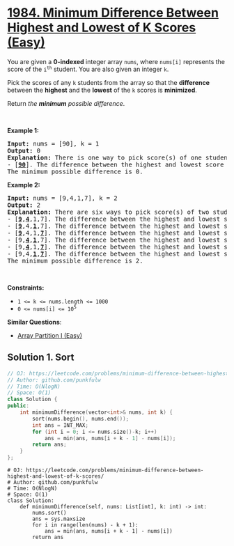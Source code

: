 # [1984. Minimum Difference Between Highest and Lowest of K Scores (Easy)](https://leetcode.com/problems/minimum-difference-between-highest-and-lowest-of-k-scores/)

<p>You are given a <strong>0-indexed</strong> integer array <code>nums</code>, where <code>nums[i]</code> represents the score of the <code>i<sup>th</sup></code> student. You are also given an integer <code>k</code>.</p>

<p>Pick the scores of any <code>k</code> students from the array so that the <strong>difference</strong> between the <strong>highest</strong> and the <strong>lowest</strong> of the <code>k</code> scores is <strong>minimized</strong>.</p>

<p>Return <em>the <strong>minimum</strong> possible difference</em>.</p>

<p>&nbsp;</p>
<p><strong>Example 1:</strong></p>

<pre><strong>Input:</strong> nums = [90], k = 1
<strong>Output:</strong> 0
<strong>Explanation:</strong> There is one way to pick score(s) of one student:
- [<strong><u>90</u></strong>]. The difference between the highest and lowest score is 90 - 90 = 0.
The minimum possible difference is 0.
</pre>

<p><strong>Example 2:</strong></p>

<pre><strong>Input:</strong> nums = [9,4,1,7], k = 2
<strong>Output:</strong> 2
<strong>Explanation:</strong> There are six ways to pick score(s) of two students:
- [<strong><u>9</u></strong>,<strong><u>4</u></strong>,1,7]. The difference between the highest and lowest score is 9 - 4 = 5.
- [<strong><u>9</u></strong>,4,<strong><u>1</u></strong>,7]. The difference between the highest and lowest score is 9 - 1 = 8.
- [<strong><u>9</u></strong>,4,1,<strong><u>7</u></strong>]. The difference between the highest and lowest score is 9 - 7 = 2.
- [9,<strong><u>4</u></strong>,<strong><u>1</u></strong>,7]. The difference between the highest and lowest score is 4 - 1 = 3.
- [9,<strong><u>4</u></strong>,1,<strong><u>7</u></strong>]. The difference between the highest and lowest score is 7 - 4 = 3.
- [9,4,<strong><u>1</u></strong>,<strong><u>7</u></strong>]. The difference between the highest and lowest score is 7 - 1 = 6.
The minimum possible difference is 2.</pre>

<p>&nbsp;</p>
<p><strong>Constraints:</strong></p>

<ul>
	<li><code>1 &lt;= k &lt;= nums.length &lt;= 1000</code></li>
	<li><code>0 &lt;= nums[i] &lt;= 10<sup>5</sup></code></li>
</ul>


**Similar Questions**:
* [Array Partition I (Easy)](https://leetcode.com/problems/array-partition-i/)

## Solution 1. Sort

```cpp
// OJ: https://leetcode.com/problems/minimum-difference-between-highest-and-lowest-of-k-scores/
// Author: github.com/punkfulw
// Time: O(NlogN)
// Space: O(1)
class Solution {
public:
    int minimumDifference(vector<int>& nums, int k) {
        sort(nums.begin(), nums.end());
        int ans = INT_MAX;
        for (int i = 0; i <= nums.size()-k; i++)
            ans = min(ans, nums[i + k - 1] - nums[i]);
        return ans;
    }
};
```


```python3
# OJ: https://leetcode.com/problems/minimum-difference-between-highest-and-lowest-of-k-scores/
# Author: github.com/punkfulw
# Time: O(NlogN)
# Space: O(1)
class Solution:
    def minimumDifference(self, nums: List[int], k: int) -> int:
        nums.sort()
        ans = sys.maxsize
        for i in range(len(nums) - k + 1):
            ans = min(ans, nums[i + k - 1] - nums[i])
        return ans
```
